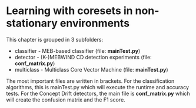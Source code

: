 # Learning with coresets in non-stationary environments
This chapter is grouped in 3 subfolders:

- classifier - MEB-based classifier (file: __mainTest.py__)
- detector - (K-)MEBWIND CD detection experiments (file: __conf_matrix.py__)
- multiclass - Multiclass Core Vector Machine (file: __mainTest.py__)

The most important files are written in brackets. For the classification algorithms,
this is mainTest.py which will execute the runtime and accuracy tests.
For the Concept Drift detectors, the main file is __conf_matrix.py__ which will create 
the confusion matrix and the F1 score.